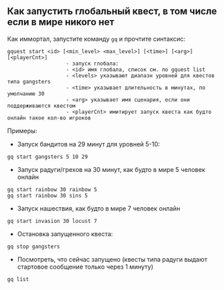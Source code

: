 ## Как запустить глобальный квест, в том числе если в мире никого нет

Как иммортал, запустите команду ```gq``` и прочтите синтаксис:

```
gquest start <id> [<min_level> <max_level>] [<time>] [<arg>] [<playerCnt>]
                   - запуск глобала:
                   - <id> имя глобала, список см. по gquest list
                   - <levels> указывают диапазн уровней для квестов типа gangsters
                   - <time> указывает длительность в минутах, по умолчанию 30
                   - <arg> указывает имя сценария, если они поддерживаются квестом
                   - <playerCnt> имитирует запуск квеста как будто онлайн такое кол-во игроков
```
Примеры:

* Запуск бандитов на 29 минут для уровней 5-10:
```
gq start gangsters 5 10 29
```

* Запуск радуги/грехов на 30 минут, как будто в мире 5 человек онлайн
```
gq start rainbow 30 rainbow 5
gq start rainbow 30 sins 5
```
* Запуск нашествия, как будто в мире 7 человек онлайн
```
gq start invasion 30 locust 7
```
* Остановка запущенного квеста:
```
gq stop gangsters
```
* Посмотреть, что сейчас запущено (квесты типа радуги выдают стартовое сообщение только через 1 минуту)
```
gq list
```